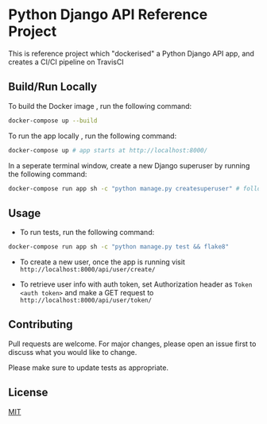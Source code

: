 # Python Django API Reference Project

This is reference project which "dockerised" a Python Django API app, and creates a CI/CI pipeline on TravisCI

## Build/Run Locally

To build the Docker image , run the following command:

```bash
docker-compose up --build
```

To run the app locally , run the following command:

```bash
docker-compose up # app starts at http://localhost:8000/
```

In a seperate terminal window, create a new Django superuser by running the following command:

```bash
docker-compose run app sh -c "python manage.py createsuperuser" # follow instructions to create a new Django superuser
```

## Usage

- To run tests, run the following command:

```bash
docker-compose run app sh -c "python manage.py test && flake8"
```

- To create a new user, once the app is running visit `http://localhost:8000/api/user/create/`

- To retrieve user info with auth token, set Authorization header as `Token <auth token>` and make a GET request to `http://localhost:8000/api/user/token/`

## Contributing

Pull requests are welcome. For major changes, please open an issue first to discuss what you would like to change.

Please make sure to update tests as appropriate.

## License

[MIT](https://choosealicense.com/licenses/mit/)
